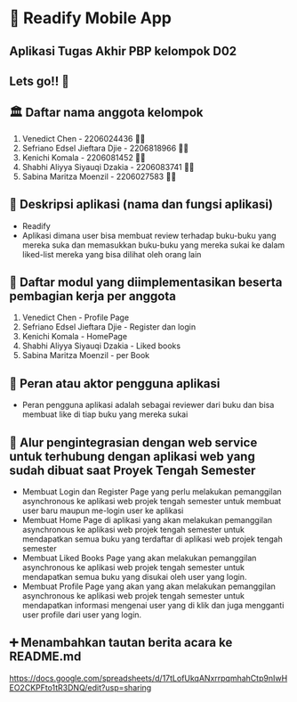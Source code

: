 # 📱 Readify Mobile App

## Aplikasi Tugas Akhir PBP kelompok D02

## Lets go!! 💨

## 🏛️ Daftar nama anggota kelompok
1. Venedict Chen - 2206024436 🕵️‍♂️
2. Sefriano Edsel Jieftara Djie - 2206818966 🕵️‍♂️
3. Kenichi Komala - 2206081452 🕵️‍♂️
4. Shabhi Aliyya Siyauqi Dzakia - 2206083741 🕵️‍♀️
5. Sabina Maritza Moenzil - 2206027583 🕵️‍♀️

## 🌝 Deskripsi aplikasi (nama dan fungsi aplikasi)
- Readify
- Aplikasi dimana user bisa membuat review terhadap buku-buku yang mereka suka dan memasukkan buku-buku yang mereka sukai ke dalam liked-list mereka yang bisa dilihat oleh orang lain

## 👜 Daftar modul yang diimplementasikan beserta pembagian kerja per anggota
1. Venedict Chen - Profile Page
2. Sefriano Edsel Jieftara Djie - Register dan login
3. Kenichi Komala - HomePage 
4. Shabhi Aliyya Siyauqi Dzakia - Liked books
5. Sabina Maritza Moenzil - per Book

## 💁 Peran atau aktor pengguna aplikasi
- Peran pengguna aplikasi adalah sebagai reviewer dari buku dan bisa membuat like di tiap buku yang mereka sukai

## 🔄 Alur pengintegrasian dengan web service untuk terhubung dengan aplikasi web yang sudah dibuat saat Proyek Tengah Semester
- Membuat Login dan Register Page yang perlu melakukan pemanggilan asynchronous ke aplikasi web projek tengah semester untuk membuat user baru maupun me-login user ke aplikasi 
- Membuat Home Page di aplikasi yang akan melakukan pemanggilan asynchronous ke aplikasi web projek tengah semester untuk mendapatkan semua buku yang terdaftar di aplikasi web projek tengah semester
- Membuat Liked Books Page yang akan melakukan pemanggilan asynchronous ke aplikasi web projek tengah semester untuk mendapatkan semua buku yang disukai oleh user yang login.
- Membuat Profile Page yang akan yang akan melakukan pemanggilan asynchronous ke aplikasi web projek tengah semester untuk mendapatkan informasi mengenai user yang di klik dan juga mengganti user profile dari user yang login.


## ➕ Menambahkan tautan berita acara ke README.md
https://docs.google.com/spreadsheets/d/17tLofUkqANxrrpqmhahCtp9nIwHEO2CKPFto1tR3DNQ/edit?usp=sharing
